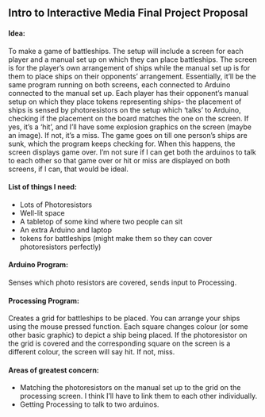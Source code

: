 ## Intro to Interactive Media Final Project Proposal

#### Idea: 
To make a game of battleships. The setup will include a screen for each player and a manual set up on which they can place battleships.
The screen is for the player’s own arrangement of ships while the manual set up is for them to place ships on their opponents’ arrangement. 
Essentially, it’ll be the same program running on both screens, each connected to Arduino connected to the manual set up. Each player has their opponent’s manual setup on which they place tokens representing ships- the placement of ships is sensed by photoresistors on the setup which ‘talks’ to Arduino, checking if the placement on the board matches the one on the screen. If yes, it’s a ‘hit’, and I’ll have some explosion graphics on the screen (maybe an image). If not, it’s a miss. The game goes on till one person’s ships are sunk, which the program keeps checking for. When this happens, the screen displays game over. 
I’m not sure if I can get both the arduinos to talk to each other so that game over or hit or miss are displayed on both screens, if I can, that would be ideal.

#### List of things I need:
- Lots of Photoresistors
- Well-lit space
- A tabletop of some kind where two people can sit
- An extra Arduino and laptop 
- tokens for battleships (might make them so they can cover photoresistors perfectly)

#### Arduino Program:
Senses which photo resistors are covered, sends input to Processing.

#### Processing Program:
Creates a grid for battleships to be placed. You can arrange your ships using the mouse pressed function. Each square changes colour (or some other basic graphic) to depict a ship being placed. If the photoresistor on the grid is covered and the corresponding square on the screen is a different colour, the screen will say hit. If not, miss. 

#### Areas of greatest concern:
-	Matching the photoresistors on the manual set up to the grid on the processing screen. I think I’ll have to link them to each other individually.
-	Getting Processing to talk to two arduinos. 



